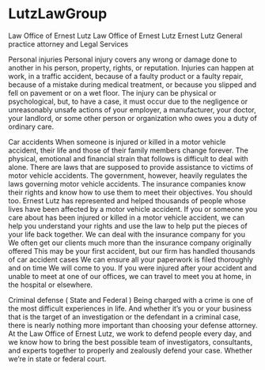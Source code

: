 # LutzLawGroup
Law Office of Ernest Lutz
Law Office of Ernest Lutz
Ernest Lutz
General practice attorney and Legal Services


Personal injuries
Personal injury covers any wrong or damage done to another in his person, property, rights, or reputation. Injuries can happen at work, in a traffic accident, because of a faulty product or a faulty repair, because of a mistake during medical treatment, or because you slipped and fell on pavement or on a wet floor. The injury can be physical or psychological, but, to have a  case, it must occur due to the negligence or unreasonably unsafe actions of your employer, a manufacturer, your doctor, your landlord, or some other person or organization who owes you a duty of ordinary care.

Car accidents
When someone is injured or killed in a motor vehicle accident, their life and those of their family members change forever. The physical, emotional and financial strain that follows is difficult to deal with alone.
There are laws that are supposed to provide assistance to victims of motor vehicle accidents. The government, however, heavily regulates the laws governing motor vehicle accidents. The insurance companies know their rights and know how to use them to meet their objectives. You should too.
Ernest Lutz has represented and helped thousands of people whose lives have been affected by a motor vehicle accident.
If you or someone you care about has been injured or killed in a motor vehicle accident, we can help you understand your rights and use the law to help put the pieces of your life back together.
          We can deal with the insurance company for you
          We often get our clients much more than the insurance company originally offered
          This may be your first accident, but our firm has handled thousands of car accident cases
          We can ensure all your paperwork is filed thoroughly and on time
          We will come to you. If you were injured after your accident and unable to meet at one of our offices, we can travel to meet you at home,
          in the hospital or elsewhere.

Criminal defense ( State and Federal )
Being charged with a crime is one of the most difficult experiences in life. And whether it’s you or your business that is the target of an investigation or the defendant in a criminal case, there is nearly nothing more important than choosing your defense attorney. At the Law Office of Ernest Lutz, we work to defend people every day, and we know how to bring the best possible team of investigators, consultants, and experts together to properly and zealously defend your case. Whether we’re in state or federal court.

